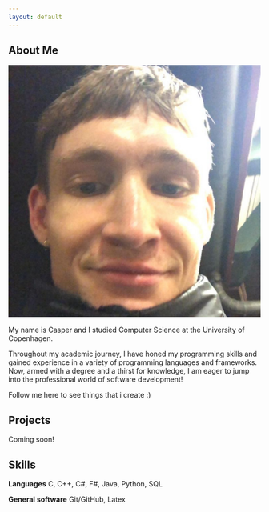 ```yaml
---
layout: default
---
```


## About Me

<img class="profile-picture" src="pp.jpg">

My name is Casper and I studied Computer Science at the University of Copenhagen. 

Throughout my academic journey, I have honed my programming skills and gained experience in a variety of programming languages and frameworks. Now, armed with a degree and a thirst for knowledge, I am eager to jump into the professional world of software development! 

Follow me here to see things that i create :)

## Projects

Coming soon!

## Skills

**Languages**
C, C++, C#, F#, Java, Python, SQL

**General software**
Git/GitHub, Latex